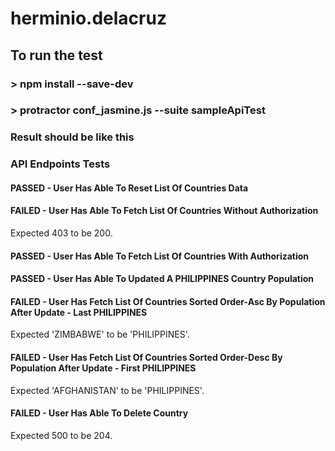 # herminio.delacruz
## To run the test

### > npm install --save-dev
### > protractor conf_jasmine.js --suite sampleApiTest


### Result should be like this
### API Endpoints Tests

#### PASSED - User Has Able To Reset List Of Countries Data

#### FAILED - User Has Able To Fetch List Of Countries Without Authorization
Expected 403 to be 200.

#### PASSED - User Has Able To Fetch List Of Countries With Authorization

#### PASSED - User Has Able To Updated A PHILIPPINES Country Population

#### FAILED - User Has Fetch List Of Countries Sorted Order-Asc By Population After Update - Last PHILIPPINES
Expected 'ZIMBABWE' to be 'PHILIPPINES'.

#### FAILED - User Has Fetch List Of Countries Sorted Order-Desc By Population After Update - First PHILIPPINES
Expected 'AFGHANISTAN' to be 'PHILIPPINES'.

#### FAILED - User Has Able To Delete Country
Expected 500 to be 204.